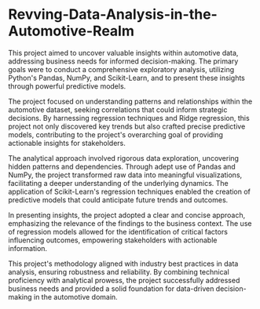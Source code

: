 # Revving-Data-Analysis-in-the-Automotive-Realm
This project aimed to uncover valuable insights within automotive data, addressing business needs for informed decision-making. The primary goals were to conduct a comprehensive exploratory analysis, utilizing Python's Pandas, NumPy, and Scikit-Learn, and to present these insights through powerful predictive models.

The project focused on understanding patterns and relationships within the automotive dataset, seeking correlations that could inform strategic decisions. By harnessing regression techniques and Ridge regression, this project not only discovered key trends but also crafted precise predictive models, contributing to the project's overarching goal of providing actionable insights for stakeholders.

The analytical approach involved rigorous data exploration, uncovering hidden patterns and dependencies. Through adept use of Pandas and NumPy, the project transformed raw data into meaningful visualizations, facilitating a deeper understanding of the underlying dynamics. The application of Scikit-Learn's regression techniques enabled the creation of predictive models that could anticipate future trends and outcomes.

In presenting insights, the project adopted a clear and concise approach, emphasizing the relevance of the findings to the business context. The use of regression models allowed for the identification of critical factors influencing outcomes, empowering stakeholders with actionable information.

This project's methodology aligned with industry best practices in data analysis, ensuring robustness and reliability. By combining technical proficiency with analytical prowess, the project successfully addressed business needs and provided a solid foundation for data-driven decision-making in the automotive domain.
